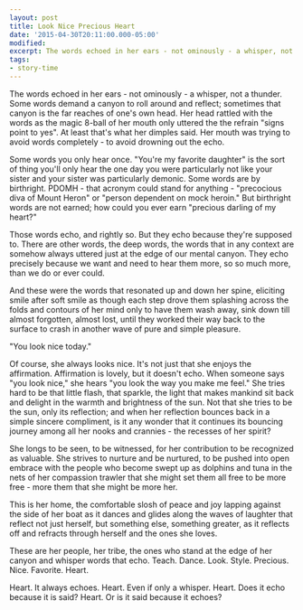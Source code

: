 ```yaml
---
layout: post
title: Look Nice Precious Heart
date: '2015-04-30T20:11:00.000-05:00'
modified:
excerpt: The words echoed in her ears - not ominously - a whisper, not a thunder.
tags:
- story-time
---
```


The words echoed in her ears - not ominously - a whisper, not a thunder. Some words demand a canyon to roll around and reflect; sometimes that canyon is the far reaches of one's own head. Her head rattled with the words as the magic 8-ball of her mouth only uttered the the refrain "signs point to yes". At least that's what her dimples said. Her mouth was trying to avoid words completely - to avoid drowning out the echo.

Some words you only hear once. "You're my favorite daughter" is the sort of thing you'll only hear the one day you were particularly not like your sister and your sister was particularly demonic. Some words are by birthright. PDOMH - that acronym could stand for anything - "precocious diva of Mount Heron" or "person dependent on mock heroin." But birthright words are not earned; how could you ever earn "precious darling of my heart?"

Those words echo, and rightly so. But they echo because they're supposed to. There are other words, the deep words, the words that in any context are somehow always uttered just at the edge of our mental canyon. They echo precisely because we want and need to hear them more, so so much more, than we do or ever could. 

And these were the words that resonated up and down her spine, eliciting smile after soft smile as though each step drove them splashing across the folds and contours of her mind only to have them wash away, sink down till almost forgotten, almost lost, until they worked their way back to the surface to crash in another wave of pure and simple pleasure.

"You look nice today."

Of course, she always looks nice. It's not just that she enjoys the affirmation. Affirmation is lovely, but it doesn't echo. When someone says "you look nice," she hears "you look the way you make me feel." She tries hard to be that little flash, that sparkle, the light that makes mankind sit back and delight in the warmth and brightness of the sun. Not that she tries to be the sun, only its reflection; and when her reflection bounces back in a simple sincere compliment, is it any wonder that it continues its bouncing journey among all her nooks and crannies - the recesses of her spirit?

She longs to be seen, to be witnessed, for her contribution to be recognized as valuable. She strives to nurture and be nurtured, to be pushed into open embrace with the people who become swept up as dolphins and tuna in the nets of her compassion trawler that she might set them all free to be more free - more them that she might be more her. 

This is her home, the comfortable slosh of peace and joy lapping against the side of her boat as it dances and glides along the waves of laughter that reflect not just herself, but something else, something greater, as it reflects off and refracts through herself and the ones she loves. 

These are her people, her tribe, the ones who stand at the edge of her canyon and whisper words that echo. Teach. Dance. Look. Style. Precious. Nice. Favorite. Heart. 

Heart. It always echoes. Heart. Even if only a whisper. Heart. Does it echo because it is said? Heart. Or is it said because it echoes?